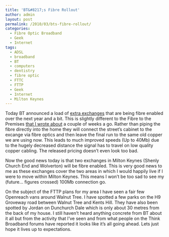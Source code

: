 ```yaml
---
title: 'BT&#8217;s Fibre Rollout'
author: admin
layout: post
permalink: /2010/03/bts-fibre-rollout/
categories:
  - Fibre Optic Broadband
  - Geek
  - Internet
tags:
  - ADSL
  - broadband
  - BT
  - computers
  - dentistry
  - fibre optic
  - FTTC
  - FTTP
  - Geek
  - Internet
  - Milton Keynes
---
```

Today BT announced a load of <a href="http://www.thinkbroadband.com/news/4197-bt-announce-a-further-300-exchanges-for-fibre-broadband-upgrades.html" target="_blank">extra exchanges</a> that are being fibre enabled over the next year and a bit. This is slightly different to the Fibre to the Premises <a href="http://www.louishoughton.com/?p=27" target="_blank">that I wrote about</a> a couple of weeks a go. Rather than piping the fibre directly into the home they will connect the street&#8217;s cabinet to the excange via fibre optics and then leave the final run to the same old copper we are using now. This leads to much improved speeds (Up to 40Mb) due to the hugely decreased distance the signal has to travel on low quality copper cabling. The released pricing doesn&#8217;t even look too bad.

Now the good news today is that two exchanges in Milton Keynes (Shenly Church End and Wolverton) will be fibre enabled. This is very good news to me as these exchanges cover the two areas in which I would happily live if I were to move within Milton Keynes. This means I won&#8217;t be too sad to see my (future&#8230; figures crossed) 100Mb connection go.

On the subject of the FTTP plans for my area I have seen a fair few Openreach vans around Walnut Tree. I have spotted a few parks on the H9 Groveway road between Walnut Tree and Kents Hill. They have also been spotted by Jordan on Dunchurch Dale which is only about 30 metres from the back of my house. I still haven&#8217;t heard anything concrete from BT about it all but from the activity that I&#8217;ve seen and from what people on the Think Broadband forums have reported it looks like it&#8217;s all going ahead. Lets just hope it lives up to expectations.